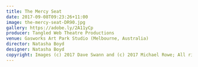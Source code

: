 ```yaml
---
title: The Mercy Seat
date: 2017-09-08T09:23:26+11:00
image: the-mercy-seat-DR90.jpg
gallery: https://adobe.ly/2A11yCp
producer: Tangled Web Theatre Productions
venue: Gasworks Art Park Studio (Melbourne, Australia)
director: Natasha Boyd
designer: Natasha Boyd
copyright: Images (c) 2017 Dave Swann and (c) 2017 Michael Rowe; All rights reserved.
---
```

